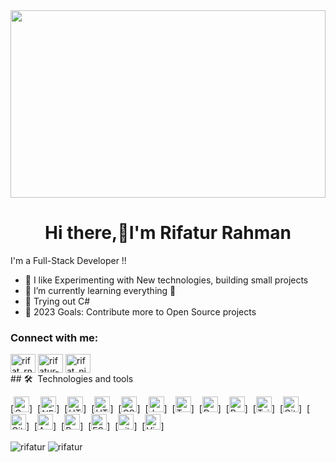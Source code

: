 <img src="https://www.aalpha.net/wp-content/uploads/2020/12/full-stack-development.gif" width="100%" height="300px"/>
<h1 align="center">Hi there,👋I'm Rifatur Rahman</h1>
I'm a Full-Stack Developer !!

- 🔭 I like Experimenting with New technologies, building small projects 
- 🌱 I’m currently learning everything 🤣
- 👯 Trying out C#
- 🥅 2023 Goals: Contribute more to Open Source projects
<h3 align="left">Connect with me:</h3>
<p align="left">
<a href="https://twitter.com/rifat_rn" target="blank"><img align="center" src="https://raw.githubusercontent.com/rahuldkjain/github-profile-readme-generator/master/src/images/icons/Social/twitter.svg" alt="rifat_rn" height="30" width="40" /></a>
<a href="https://linkedin.com/in/rifatur-rahman" target="blank"><img align="center" src="https://raw.githubusercontent.com/rahuldkjain/github-profile-readme-generator/master/src/images/icons/Social/linked-in-alt.svg" alt="rifatur-rahman" height="30" width="40" /></a>
<a href="https://instagram.com/rifat_nibrit" target="blank"><img align="center" src="https://raw.githubusercontent.com/rahuldkjain/github-profile-readme-generator/master/src/images/icons/Social/instagram.svg" alt="rifat_nibrit" height="30" width="40" /></a>
<br />
## 🛠  Technologies and tools

<a name="learning-now"></a>

[<img src="https://img.shields.io/badge/C%23-239120?style=for-the-badge&logo=c-sharp" alt="C Charp logo" title="C#" height="25" />]&nbsp;
[<img src="https://img.shields.io/badge/.NET-512BD4?logo=dotnet&logoColor=fff" alt=".NET logo" title="" height="25" />]&nbsp;
[<img src="https://img.shields.io/badge/Angular-0F0F11?logo=angular&logoColor=fff&style=plastic" alt="HTML5 logo" title="HTML5" height="25" />]&nbsp;
[<img src="https://img.shields.io/badge/HTML5-282C34?logo=html5&logoColor=E34F26" alt="HTML5 logo" title="HTML5" height="25" />]&nbsp;
[<img src="https://img.shields.io/badge/CSS3-282C34?logo=css3&logoColor=1572B6" alt="CSS3 logo" title="CSS3" height="25" />]&nbsp;
[<img src="https://img.shields.io/badge/JavaScript-282C34?logo=javascript&logoColor=F7DF1E" alt="JavaScript logo" title="JavaScript" height="25" />]&nbsp;
[<img src="https://img.shields.io/badge/TypeScript-282C34?logo=typescript&logoColor=3178C6" alt="TypeScript logo" title="TypeScript" height="25" />]&nbsp;
[<img src="https://img.shields.io/badge/Docker-2496ED?logo=docker&logoColor=fff&style=plastic" alt="Docker logo" title="Docker" height="25" />]&nbsp;
[<img src="https://img.shields.io/badge/Bootstrap-7952B3?logo=bootstrap&logoColor=fff&style=plastic" alt="Bootstrap logo" title="Bootstrap" height="25" />]&nbsp;
[<img src="https://img.shields.io/badge/Tailwind%20CSS-06B6D4?logo=tailwindcss&logoColor=fff&style=plastic" alt="Tailwind logo" title="TailwindCSS" height="25" />]&nbsp;
[<img src="https://img.shields.io/badge/GitHub-181717?logo=github&logoColor=fff&style=plastic" alt="GitHub logo" title="GitHub" height="25" />]&nbsp;
[<img src="https://img.shields.io/badge/GitLab-FC6D26?logo=gitlab&logoColor=fff&style=plastic" alt="GitLab logo" title="GitLab" height="25" />]&nbsp;
[<img src="https://img.shields.io/badge/Apache%20Kafka-231F20?logo=apachekafka&logoColor=fff&style=plastic" alt="Apache logo" title="Apache Kafka" height="25" />]&nbsp;
[<img src="https://img.shields.io/badge/React Native-282C34?logo=react&logoColor=61DAFB" alt="React Native logo" title="React Native" height="25" />]&nbsp;
[<img src="https://img.shields.io/badge/ESLint-282C34?logo=eslint&logoColor=4B32C3" alt="ESLint logo" title="ESLint" height="25" />]&nbsp;
[<img src="https://img.shields.io/badge/git-282C34?logo=git&logoColor=F05032" alt="git logo" title="git" height="25" />]&nbsp;
[<img src="https://img.shields.io/badge/VS%20Code-282C34?logo=visual-studio-code&logoColor=007ACC" alt="Visual Studio Code logo" title="Visual Studio Code" height="25" />]&nbsp;


<a name="learning-next"></a>



<p>
  <img align="center" src="https://github-readme-stats.vercel.app/api?username=rifatur&show_icons=true&locale=en" alt="rifatur" />
  <img align="center" src="https://github-readme-streak-stats.herokuapp.com/?user=rifatur&" alt="rifatur" />
</p>


